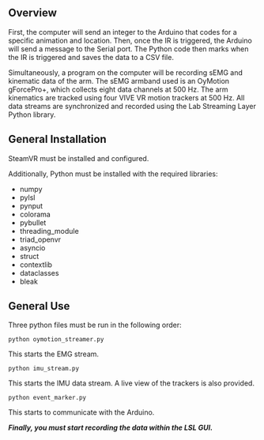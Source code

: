 ## Overview
First, the computer will send an integer to the Arduino that codes for a specific animation and location. Then, once the IR is triggered, the Arduino will send a message to the Serial port. The Python code then marks when the IR is triggered and saves the data to a CSV file.

Simultaneously, a program on the computer will be recording sEMG and kinematic data of the arm. The sEMG armband used is an OyMotion gForcePro+, which collects eight data channels at 500 Hz. The arm kinematics are tracked using four VIVE VR motion trackers at 500 Hz. All data streams are synchronized and recorded using the Lab Streaming Layer Python library. 

## General Installation
SteamVR must be installed and configured. 

Additionally, Python must be installed with the required libraries: 
- numpy
- pylsl 
- pynput
- colorama
- pybullet
- threading_module
- triad_openvr
- asyncio
- struct
- contextlib
- dataclasses 
- bleak 

## General Use

Three python files must be run in the following order:

`python oymotion_streamer.py`

This starts the EMG stream.

`python imu_stream.py`

This starts the IMU data stream. A live view of the trackers is also provided.

`python event_marker.py`

This starts to communicate with the Arduino. 

***Finally, you must start recording the data within the LSL GUI.***
